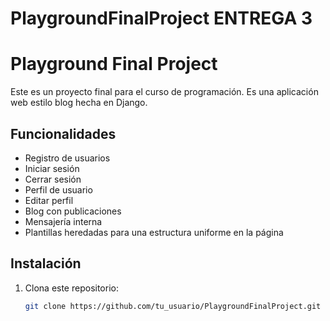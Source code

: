 # PlaygroundFinalProject ENTREGA 3

# Playground Final Project

Este es un proyecto final para el curso de programación. Es una aplicación web estilo blog hecha en Django.

## Funcionalidades

- Registro de usuarios
- Iniciar sesión
- Cerrar sesión
- Perfil de usuario
- Editar perfil
- Blog con publicaciones
- Mensajería interna
- Plantillas heredadas para una estructura uniforme en la página

## Instalación

1. Clona este repositorio:

   ```bash
   git clone https://github.com/tu_usuario/PlaygroundFinalProject.git


